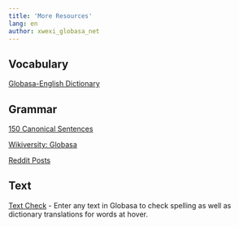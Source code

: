 ```yaml
---
title: 'More Resources'
lang: en
author: xwexi_globasa_net
---
```


## Vocabulary

[Globasa-English Dictionary](./05.max-resurso.dict.default.eng.md)

## Grammar

[150 Canonical Sentences](./05.max-resurso.sentences.default.eng.md)

[Wikiversity: Globasa](https://en.wikiversity.org/wiki/Globasa)

[Reddit Posts](./05.max-resurso.reddit.default.eng.md)

## Text

[Text Check](https://conlang-checker.vercel.app/) - Enter any text in Globasa to check spelling as well as dictionary translations for words at hover. 
